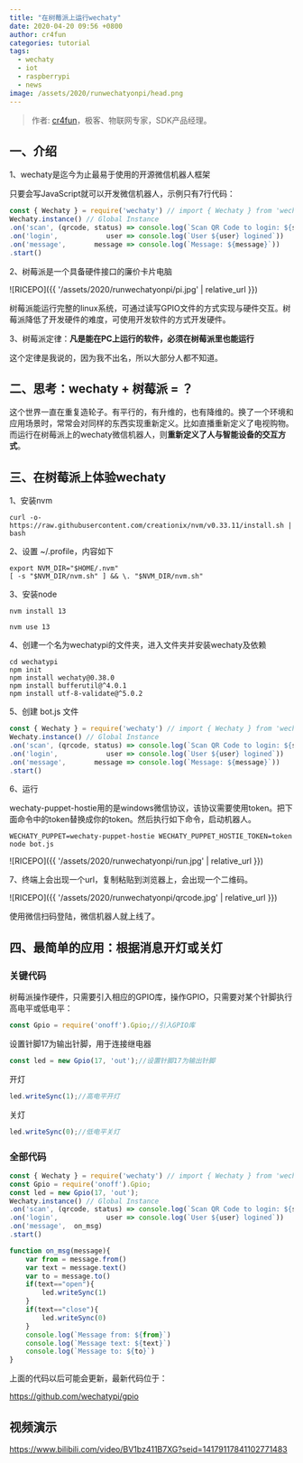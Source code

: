 ```yaml
---
title: "在树莓派上运行wechaty"
date: 2020-04-20 09:56 +0800
author: cr4fun
categories: tutorial
tags:
  - wechaty
  - iot
  - raspberrypi
  - news
image: /assets/2020/runwechatyonpi/head.png
---
```


> 作者: [cr4fun](https://github.com/cr4fun)，极客、物联网专家，SDK产品经理。

<!-- more -->

## 一、介绍

1、wechaty是迄今为止最易于使用的开源微信机器人框架

只要会写JavaScript就可以开发微信机器人，示例只有7行代码：

```javascript
const { Wechaty } = require('wechaty') // import { Wechaty } from 'wechaty'
Wechaty.instance() // Global Instance
.on('scan', (qrcode, status) => console.log(`Scan QR Code to login: ${status}\nhttps://api.qrserver.com/v1/create-qr-code/?data=${encodeURIComponent(qrcode)}`))
.on('login',            user => console.log(`User ${user} logined`))
.on('message',       message => console.log(`Message: ${message}`))
.start()
```

2、树莓派是一个具备硬件接口的廉价卡片电脑

![RICEPO]({{ '/assets/2020/runwechatyonpi/pi.jpg' | relative_url }})

树莓派能运行完整的linux系统，可通过读写GPIO文件的方式实现与硬件交互。树莓派降低了开发硬件的难度，可使用开发软件的方式开发硬件。

3、树莓派定律：**凡是能在PC上运行的软件，必须在树莓派里也能运行**

这个定律是我说的，因为我不出名，所以大部分人都不知道。

## 二、思考：wechaty + 树莓派 = ？

这个世界一直在重复造轮子。有平行的，有升维的，也有降维的。换了一个环境和应用场景时，常常会对同样的东西实现重新定义。比如直播重新定义了电视购物。而运行在树莓派上的wechaty微信机器人，则**重新定义了人与智能设备的交互方式**。

## 三、在树莓派上体验wechaty

1、安装nvm

```shell
curl -o- https://raw.githubusercontent.com/creationix/nvm/v0.33.11/install.sh | bash
```

2、设置 ~/.profile，内容如下

```shell
export NVM_DIR="$HOME/.nvm"
[ -s "$NVM_DIR/nvm.sh" ] && \. "$NVM_DIR/nvm.sh"
```

3、安装node

```shell
nvm install 13
```

```shell
nvm use 13
```

4、创建一个名为wechatypi的文件夹，进入文件夹并安装wechaty及依赖

```shell
cd wechatypi
npm init
npm install wechaty@0.38.0
npm install bufferutil@^4.0.1
npm install utf-8-validate@^5.0.2
```

5、创建 bot.js 文件

```javascript
const { Wechaty } = require('wechaty') // import { Wechaty } from 'wechaty'
Wechaty.instance() // Global Instance
.on('scan', (qrcode, status) => console.log(`Scan QR Code to login: ${status}\nhttps://api.qrserver.com/v1/create-qr-code/?data=${encodeURIComponent(qrcode)}`))
.on('login',            user => console.log(`User ${user} logined`))
.on('message',       message => console.log(`Message: ${message}`))
.start()
```

6、运行

wechaty-puppet-hostie用的是windows微信协议，该协议需要使用token。把下面命令中的token替换成你的token。然后执行如下命令，启动机器人。

```shell
WECHATY_PUPPET=wechaty-puppet-hostie WECHATY_PUPPET_HOSTIE_TOKEN=token node bot.js
```

![RICEPO]({{ '/assets/2020/runwechatyonpi/run.jpg' | relative_url }})

7、终端上会出现一个url，复制粘贴到浏览器上，会出现一个二维码。

![RICEPO]({{ '/assets/2020/runwechatyonpi/qrcode.jpg' | relative_url }})

使用微信扫码登陆，微信机器人就上线了。

## 四、最简单的应用：根据消息开灯或关灯

### 关键代码

树莓派操作硬件，只需要引入相应的GPIO库，操作GPIO，只需要对某个针脚执行高电平或低电平：

```javascript
const Gpio = require('onoff').Gpio;//引入GPIO库
```

设置针脚17为输出针脚，用于连接继电器

```javascript
const led = new Gpio(17, 'out');//设置针脚17为输出针脚
```

开灯

```javascript
led.writeSync(1);//高电平开灯
```

关灯

```javascript
led.writeSync(0);//低电平关灯
```

### 全部代码

```javascript
const { Wechaty } = require('wechaty') // import { Wechaty } from 'wechaty'
const Gpio = require('onoff').Gpio;
const led = new Gpio(17, 'out');
Wechaty.instance() // Global Instance
.on('scan', (qrcode, status) => console.log(`Scan QR Code to login: ${status}\nhttps://api.qrserver.com/v1/create-qr-code/?data=${encodeURIComponent(qrcode)}`))
.on('login',            user => console.log(`User ${user} logined`))
.on('message',  on_msg)
.start()

function on_msg(message){
    var from = message.from()
    var text = message.text()
    var to = message.to()
    if(text=="open"){
        led.writeSync(1)
    }
    if(text=="close"){
        led.writeSync(0)
    }
    console.log(`Message from: ${from}`)
    console.log(`Message text: ${text}`)
    console.log(`Message to: ${to}`)
}
```

上面的代码以后可能会更新，最新代码位于：

<https://github.com/wechatypi/gpio>

## 视频演示

<https://www.bilibili.com/video/BV1bz411B7XG?seid=14179117841102771483>

